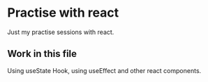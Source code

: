 # Practise with react

Just my practise sessions with react.

## Work in this file

Using useState Hook, using useEffect and other react components.
